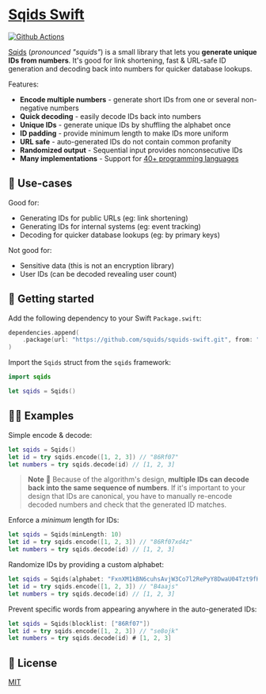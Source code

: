 # [Sqids Swift](https://sqids.org/swift)

[![Github Actions](https://img.shields.io/github/actions/workflow/status/sqids/sqids-swift/tests.yml)](https://github.com/sqids/sqids-swift/actions)

[Sqids](https://sqids.org/swift) (*pronounced "squids"*) is a small library that lets you **generate unique IDs from numbers**. It's good for link shortening, fast & URL-safe ID generation and decoding back into numbers for quicker database lookups.

Features:

- **Encode multiple numbers** - generate short IDs from one or several non-negative numbers
- **Quick decoding** - easily decode IDs back into numbers
- **Unique IDs** - generate unique IDs by shuffling the alphabet once
- **ID padding** - provide minimum length to make IDs more uniform
- **URL safe** - auto-generated IDs do not contain common profanity
- **Randomized output** - Sequential input provides nonconsecutive IDs
- **Many implementations** - Support for [40+ programming languages](https://sqids.org/)

## 🧰 Use-cases

Good for:

- Generating IDs for public URLs (eg: link shortening)
- Generating IDs for internal systems (eg: event tracking)
- Decoding for quicker database lookups (eg: by primary keys)

Not good for:

- Sensitive data (this is not an encryption library)
- User IDs (can be decoded revealing user count)

## 🚀 Getting started

Add the following dependency to your Swift `Package.swift`:

```swift
dependencies.append(
    .package(url: "https://github.com/squids/squids-swift.git", from: "0.1.0")
)
```

Import the `Sqids` struct from the `sqids` framework:

```swift
import sqids

let sqids = Sqids()
```

## 👩‍💻 Examples

Simple encode & decode:

```swift
let sqids = Sqids()
let id = try sqids.encode([1, 2, 3]) // "86Rf07"
let numbers = try sqids.decode(id) // [1, 2, 3]
```

> **Note**
> 🚧 Because of the algorithm's design, **multiple IDs can decode back into the same sequence of numbers**. If it's important to your design that IDs are canonical, you have to manually re-encode decoded numbers and check that the generated ID matches.

Enforce a *minimum* length for IDs:

```swift
let sqids = Sqids(minLength: 10)
let id = try sqids.encode([1, 2, 3]) // "86Rf07xd4z"
let numbers = try sqids.decode(id) // [1, 2, 3]
```

Randomize IDs by providing a custom alphabet:

```swift
let sqids = Sqids(alphabet: "FxnXM1kBN6cuhsAvjW3Co7l2RePyY8DwaU04Tzt9fHQrqSVKdpimLGIJOgb5ZE")
let id = try sqids.encode([1, 2, 3]) // "B4aajs"
let numbers = try sqids.decode(id) // [1, 2, 3]
```

Prevent specific words from appearing anywhere in the auto-generated IDs:

```swift
let sqids = Sqids(blocklist: ["86Rf07"])
let id = try sqids.encode([1, 2, 3]) // "se8ojk"
let numbers = try sqids.decode(id) # [1, 2, 3]
```

## 📝 License

[MIT](LICENSE)
